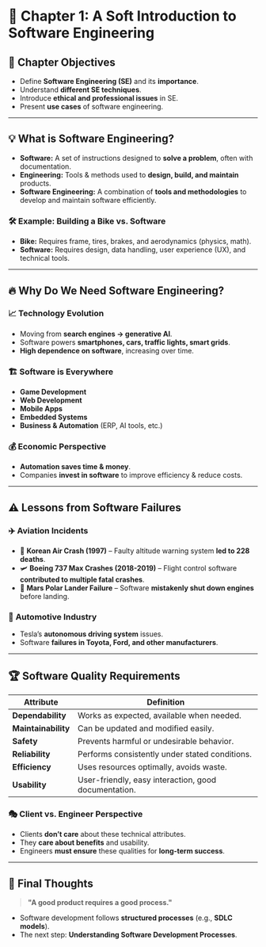 # 📌 **Chapter 1: A Soft Introduction to Software Engineering**

## 🎯 **Chapter Objectives**

- Define **Software Engineering (SE)** and its **importance**.
- Understand **different SE techniques**.
- Introduce **ethical and professional issues** in SE.
- Present **use cases** of software engineering.

---

## 💡 **What is Software Engineering?**

- **Software:** A set of instructions designed to **solve a problem**, often with documentation.
- **Engineering:** Tools & methods used to **design, build, and maintain** products.
- **Software Engineering:** A combination of **tools and methodologies** to develop and maintain software efficiently.

### 🛠 **Example: Building a Bike vs. Software**

- **Bike:** Requires frame, tires, brakes, and aerodynamics (physics, math).
- **Software:** Requires design, data handling, user experience (UX), and technical tools.

---

## 🔥 **Why Do We Need Software Engineering?**

### 📈 **Technology Evolution**

- Moving from **search engines → generative AI**.
- Software powers **smartphones, cars, traffic lights, smart grids**.
- **High dependence on software**, increasing over time.

### 🏗 **Software is Everywhere**

- **Game Development**
- **Web Development**
- **Mobile Apps**
- **Embedded Systems**
- **Business & Automation** (ERP, AI tools, etc.)

### 💰 **Economic Perspective**

- **Automation saves time & money**.
- Companies **invest in software** to improve efficiency & reduce costs.

---

## ⚠ **Lessons from Software Failures**

### ✈️ **Aviation Incidents**

- 🛫 **Korean Air Crash (1997)** – Faulty altitude warning system **led to 228 deaths**.
- 🛩 **Boeing 737 Max Crashes (2018-2019)** – Flight control software **contributed to multiple fatal crashes**.
- 🚀 **Mars Polar Lander Failure** – Software **mistakenly shut down engines** before landing.

### 🚗 **Automotive Industry**

- Tesla’s **autonomous driving system** issues.
- Software **failures in Toyota, Ford, and other manufacturers**.

---

## 🏆 **Software Quality Requirements**

|**Attribute**|**Definition**|
|---|---|
|**Dependability**|Works as expected, available when needed.|
|**Maintainability**|Can be updated and modified easily.|
|**Safety**|Prevents harmful or undesirable behavior.|
|**Reliability**|Performs consistently under stated conditions.|
|**Efficiency**|Uses resources optimally, avoids waste.|
|**Usability**|User-friendly, easy interaction, good documentation.|

### 🎭 **Client vs. Engineer Perspective**

- Clients **don’t care** about these technical attributes.
- They **care about benefits** and usability.
- Engineers **must ensure** these qualities for **long-term success**.

---

## 📌 **Final Thoughts**

> **"A good product requires a good process."**

- Software development follows **structured processes** (e.g., **SDLC models**).
- The next step: **Understanding Software Development Processes**.